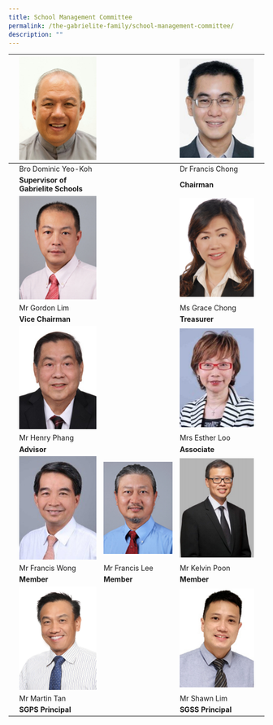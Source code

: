 ```yaml
---
title: School Management Committee
permalink: /the-gabrielite-family/school-management-committee/
description: ""
---
```

| | ![](/images/Bro%20Dominic%20Yeo%20Koh.jpeg) || ![](/images/Dr%20Francis%20Chong.jpg) ||
| -------- | -------- | -------- | ------- | ------ |
|| Bro Dominic Yeo-Koh || Dr Francis Chong||
||**Supervisor of Gabrielite Schools** | | **Chairman**||
|| ![](/images/Mr%20Gordon%20Lim.jpg) |  | ![](/images/Ms%20Grace%20Chong.jpg) ||
|| Mr Gordon Lim     | | Ms Grace Chong    ||
||**Vice Chairman**| |**Treasurer**||
|| ![](/images/Mr%20Henry%20Phang.jpg) |  | ![](/images/Mrs%20Esther%20Loo.jpg) ||
|| Mr Henry Phang     | | Mrs Esther Loo  ||
||**Advisor**| |**Associate**||
|| ![](/images/Mr%20Francis%20Wong.jpg) | ![](/images/Mr%20Francis%20Lee.jpg) | ![](/images/Mr%20Kelvin%20Poon.jpg) ||
|| Mr Francis Wong     | Mr Francis Lee    | Mr Kelvin Poon     ||
|| **Member**   | **Member**  | **Member** ||
||![](/images/Mr%20Martin%20Tan.jpg) |  |![](/images/Mr%20Shawn%20Lim.jpg) ||
|| Mr Martin Tan    | | Mr Shawn Lim  ||
||**SGPS Principal**| |**SGSS Principal**||